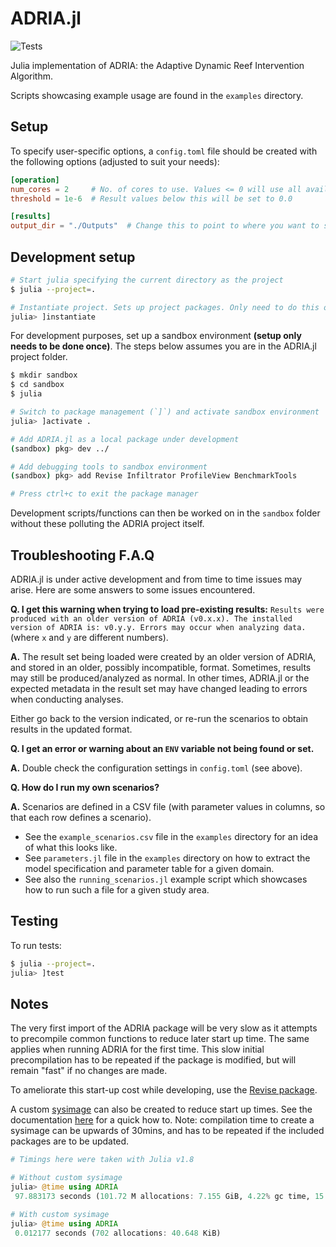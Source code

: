 # ADRIA.jl
![Tests](https://github.com/open-AIMS/ADRIA.jl/actions/workflows/ci.yml/badge.svg?branch=main)

Julia implementation of ADRIA: the Adaptive Dynamic Reef Intervention Algorithm.

Scripts showcasing example usage are found in the `examples` directory.


## Setup

To specify user-specific options, a `config.toml` file should be created with the following options (adjusted to suit your needs):

```toml
[operation]
num_cores = 2     # No. of cores to use. Values <= 0 will use all available cores.
threshold = 1e-6  # Result values below this will be set to 0.0

[results]
output_dir = "./Outputs"  # Change this to point to where you want to store results
```

## Development setup

```bash
# Start julia specifying the current directory as the project
$ julia --project=.

# Instantiate project. Sets up project packages. Only need to do this once.
julia> ]instantiate
```

For development purposes, set up a sandbox environment **(setup only needs to be done once)**.
The steps below assumes you are in the ADRIA.jl project folder.

```bash
$ mkdir sandbox
$ cd sandbox
$ julia

# Switch to package management (`]`) and activate sandbox environment
julia> ]activate .

# Add ADRIA.jl as a local package under development
(sandbox) pkg> dev ../

# Add debugging tools to sandbox environment
(sandbox) pkg> add Revise Infiltrator ProfileView BenchmarkTools

# Press ctrl+c to exit the package manager
```

Development scripts/functions can then be worked on in the `sandbox` folder without these polluting the ADRIA project itself.


## Troubleshooting F.A.Q

ADRIA.jl is under active development and from time to time issues may arise.
Here are some answers to some issues encountered.

**Q. I get this warning when trying to load pre-existing results:**
  `Results were produced with an older version of ADRIA (v0.x.x). The installed version of ADRIA is: v0.y.y. Errors may occur when analyzing data.` 
  (where `x` and `y` are different numbers).

**A.** The result set being loaded were created by an older version of ADRIA, and stored in an older, possibly incompatible, format.
  Sometimes, results may still be produced/analyzed as normal. In other times, ADRIA.jl or the expected metadata in the result set may have changed
  leading to errors when conducting analyses.

  Either go back to the version indicated, or re-run the scenarios to obtain results in the updated format.

**Q. I get an error or warning about an `ENV` variable not being found or set.**

**A.** Double check the configuration settings in `config.toml` (see above).

**Q. How do I run my own scenarios?**

**A.** Scenarios are defined in a CSV file (with parameter values in columns, so that each row defines a scenario).

  - See the `example_scenarios.csv` file in the `examples` directory for an idea of what this looks like.
  - See `parameters.jl` file in the `examples` directory on how to extract the model specification and parameter table for a given domain.
  - See also the `running_scenarios.jl` example script which showcases how to run such a file for a given study area.


## Testing

To run tests:

```bash
$ julia --project=.
julia> ]test 
```


## Notes

The very first import of the ADRIA package will be very slow as it attempts to precompile common functions to reduce later start up time.
The same applies when running ADRIA for the first time. This slow initial precompilation has to be repeated if the package is modified, but will remain "fast" if no changes are made.

To ameliorate this start-up cost while developing, use the [Revise package](https://github.com/timholy/Revise.jl).

A custom [sysimage](https://julialang.github.io/PackageCompiler.jl/dev/sysimages.html) can also be created to reduce start up times.
See the documentation [here](https://github.com/open-AIMS/ADRIA.jl/tree/main/build) for a quick how to.
Note: compilation time to create a sysimage can be upwards of 30mins, and has to be repeated if the included packages are to be updated.

```julia
# Timings here were taken with Julia v1.8

# Without custom sysimage
julia> @time using ADRIA
 97.883173 seconds (101.72 M allocations: 7.155 GiB, 4.22% gc time, 15.10% compilation time: 78% of which was recompilation)

# With custom sysimage
julia> @time using ADRIA
 0.012177 seconds (702 allocations: 40.648 KiB)
```
